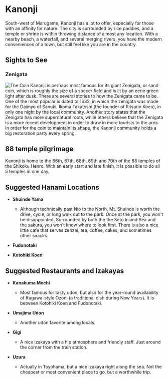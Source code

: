 # Kanonji

South-west of Marugame, Kanonji has a lot to offer, especially for those with
an affinity for nature. The city is surrounded by rice paddies, and a temple or
shrine is within throwing distance of almost any location. With a nearby beach,
a waterfall, and several merging rivers, you have the modern conveniences of a
town, but still feel like you are in the country.

## Sights to See

### Zenigata

![The Coin](local:/kanonji/theCoin)
Kanonji is perhaps most famous for its giant Zenigata, or sand coin, which is
roughly the size of a soccer field and is lit by an eerie green light after
dusk. There are several stories to how the Zenigata came to be. One of the most
popular is dated to 1633, in which the zenigata was made for the Daimyo of
Sanuki, Ikoma Takatoshi (the founder of Ritsurin Koen), in only one night by the
local community. Another story states that the Zenigata has more supernatural
roots, while others believe that the Zenigata is a more recent development in
order to draw in more tourists to the area. In order for the coin to maintain
its shape, the Kanonji community holds a big restoration party every spring.

## 88 temple pilgrimage 

Kanonji is home to the 66th, 67th, 68th, 69th and 70th of the 88 temples of the
Shikoku Henro. With an early start and late finish, it is possible to do all 5
temples in one day.

## Suggested Hanami Locations

- **Shuinde Yama**
    - Although technically past Nio to the North, Mt. Shuinde is worth the
    drive, cycle, or long walk out to the park. Once at the park, you won't be
    disappointed. Surrounded by both the the Seto Inland Sea and the sakura, you
    won't know where to look first. There is also a nice little cafe that serves
    zenzai, tea, coffee, cakes, and sometimes other snacks.

- **Fudonotaki**

- **Kotohiki Koen**

## Suggested Restaurants and Izakayas

- **Kanakuma Mochi**
    - Most famous for tasty udon, but also for the year-round availability of
    Kagawa-style Ozoni (a traditional dish during New Years). It is between
    Kotohiki Koen and Fudonotaki.

- **Umajima Udon**
    - Another udon favorite among locals.

- **Gigi**
    - A nice izakaya with a hip atmosphere and friendly staff. Just around the
    corner from the train station.

- **Uzura**
    - Actually in Toyohama, but a nice izakaya right along the sea. Not the
    cheapest or most convenient place to go, but a worthwhile trip.

